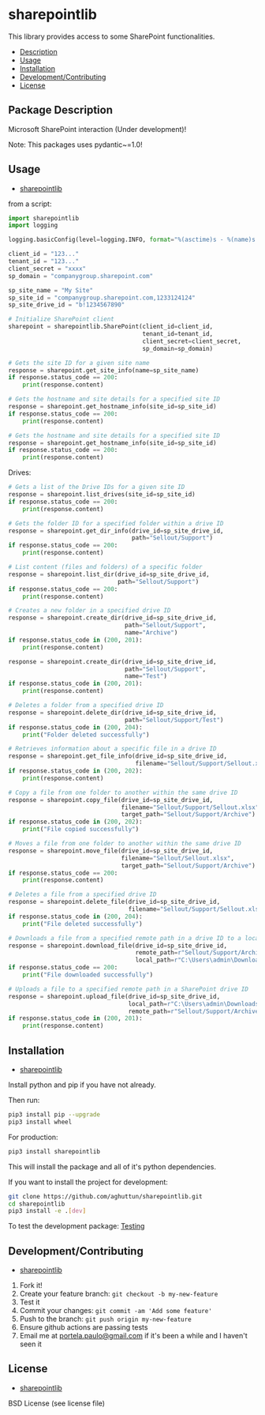 # sharepointlib

This library provides access to some SharePoint functionalities.

* [Description](#package-description)
* [Usage](#usage)
* [Installation](#installation)
* [Development/Contributing](#developmentcontributing)
* [License](#license)

## Package Description

Microsoft SharePoint interaction (Under development)!

Note: This packages uses pydantic~=1.0!

## Usage

* [sharepointlib](#sharepointlib)

from a script:

```python
import sharepointlib
import logging

logging.basicConfig(level=logging.INFO, format="%(asctime)s - %(name)s - %(levelname)s - %(message)s")

client_id = "123..."
tenant_id = "123..."
client_secret = "xxxx"
sp_domain = "companygroup.sharepoint.com"

sp_site_name = "My Site"
sp_site_id = "companygroup.sharepoint.com,1233124124"
sp_site_drive_id = "b!1234567890"

# Initialize SharePoint client
sharepoint = sharepointlib.SharePoint(client_id=client_id, 
                                      tenant_id=tenant_id, 
                                      client_secret=client_secret, 
                                      sp_domain=sp_domain)
```

```python
# Gets the site ID for a given site name
response = sharepoint.get_site_info(name=sp_site_name)
if response.status_code == 200:
    print(response.content)
```

```python
# Gets the hostname and site details for a specified site ID
response = sharepoint.get_hostname_info(site_id=sp_site_id)
if response.status_code == 200:
    print(response.content)
```

```python
# Gets the hostname and site details for a specified site ID
response = sharepoint.get_hostname_info(site_id=sp_site_id)
if response.status_code == 200:
    print(response.content)
```

Drives:

```python
# Gets a list of the Drive IDs for a given site ID
response = sharepoint.list_drives(site_id=sp_site_id)
if response.status_code == 200:
    print(response.content)
```

```python
# Gets the folder ID for a specified folder within a drive ID
response = sharepoint.get_dir_info(drive_id=sp_site_drive_id,
                                   path="Sellout/Support")
if response.status_code == 200:
    print(response.content)
```

```python
# List content (files and folders) of a specific folder
response = sharepoint.list_dir(drive_id=sp_site_drive_id, 
                               path="Sellout/Support")
if response.status_code == 200:
    print(response.content)
```

```python
# Creates a new folder in a specified drive ID
response = sharepoint.create_dir(drive_id=sp_site_drive_id, 
                                 path="Sellout/Support",
                                 name="Archive")
if response.status_code in (200, 201):
    print(response.content)

response = sharepoint.create_dir(drive_id=sp_site_drive_id, 
                                 path="Sellout/Support",
                                 name="Test")
if response.status_code in (200, 201):
    print(response.content)
```

```python
# Deletes a folder from a specified drive ID
response = sharepoint.delete_dir(drive_id=sp_site_drive_id, 
                                 path="Sellout/Support/Test")
if response.status_code in (200, 204):
    print("Folder deleted successfully")
```

```python
# Retrieves information about a specific file in a drive ID
response = sharepoint.get_file_info(drive_id=sp_site_drive_id, 
                                    filename="Sellout/Support/Sellout.xlsx")
if response.status_code in (200, 202):
    print(response.content)
```

```python
# Copy a file from one folder to another within the same drive ID
response = sharepoint.copy_file(drive_id=sp_site_drive_id, 
                                filename="Sellout/Support/Sellout.xlsx",
                                target_path="Sellout/Support/Archive")
if response.status_code in (200, 202):
    print("File copied successfully")
```

```python
# Moves a file from one folder to another within the same drive ID
response = sharepoint.move_file(drive_id=sp_site_drive_id, 
                                filename="Sellout/Sellout.xlsx", 
                                target_path="Sellout/Support/Archive")
if response.status_code == 200:
    print(response.content)
```

```python
# Deletes a file from a specified drive ID
response = sharepoint.delete_file(drive_id=sp_site_drive_id, 
                                  filename="Sellout/Support/Sellout.xlsx")
if response.status_code in (200, 204):
    print("File deleted successfully")
```

```python
# Downloads a file from a specified remote path in a drive ID to a local path
response = sharepoint.download_file(drive_id=sp_site_drive_id, 
                                    remote_path=r"Sellout/Support/Archive/Sellout.xlsx",
                                    local_path=r"C:\Users\admin\Downloads\Sellout.xlsx")
if response.status_code == 200:
    print("File downloaded successfully")
```

```python
# Uploads a file to a specified remote path in a SharePoint drive ID
response = sharepoint.upload_file(drive_id=sp_site_drive_id, 
                                  local_path=r"C:\Users\admin\Downloads\Sellout.xlsx",
                                  remote_path=r"Sellout/Support/Archive/Sellout.xlsx")
if response.status_code in (200, 201):
    print(response.content)
```

## Installation

* [sharepointlib](#sharepointlib)

Install python and pip if you have not already.

Then run:

```bash
pip3 install pip --upgrade
pip3 install wheel
```

For production:

```bash
pip3 install sharepointlib
```

This will install the package and all of it's python dependencies.

If you want to install the project for development:

```bash
git clone https://github.com/aghuttun/sharepointlib.git
cd sharepointlib
pip3 install -e .[dev]
```

To test the development package: [Testing](#testing)

## Development/Contributing

* [sharepointlib](#sharepointlib)

1. Fork it!
2. Create your feature branch: `git checkout -b my-new-feature`
3. Test it
5. Commit your changes: `git commit -am 'Add some feature'`
6. Push to the branch: `git push origin my-new-feature`
7. Ensure github actions are passing tests
8. Email me at portela.paulo@gmail.com if it's been a while and I haven't seen it

## License

* [sharepointlib](#sharepointlib)

BSD License (see license file)
